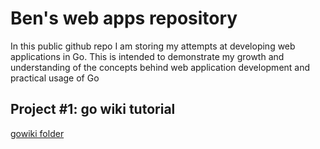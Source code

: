 # Ben's web apps repository
In this public github repo I am storing my attempts at developing web applications in Go. This is intended to demonstrate my growth and understanding of the concepts behind web application development and practical usage of Go

## Project \#1: go wiki tutorial
[gowiki folder](gowiki)
